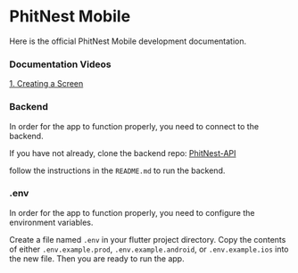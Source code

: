 # PhitNest Mobile

Here is the official PhitNest Mobile development documentation.

### Documentation Videos

<a href="https://drive.google.com/file/d/1nAqiDd6KK6wRXIsCiL_kyeRbILgp5uyr/view?usp=sharing">1. Creating a Screen</a>

### Backend

In order for the app to function properly, you need to connect to the backend.

If you have not already, clone the backend repo: [PhitNest-API](https://github.com/PhitNest/phitnest-api)

follow the instructions in the `README.md` to run the backend.

### .env

In order for the app to function properly, you need to configure the environment variables.

Create a file named `.env` in your flutter project directory. Copy the contents of either `.env.example.prod`, `.env.example.android`, or `.env.example.ios` into the new file. Then you are ready to run the app.
